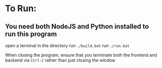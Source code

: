 # To Run:

## You need both NodeJS and Python installed to run this program

open a terminal in the directory
run `./build.bat`
run `./run.bat`

When closing the program, ensure that you terminate both the frontend and backend via `Ctrl-C` rather than just closing the window